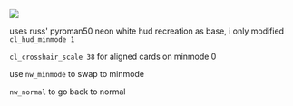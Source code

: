 ![](https://cdn.discordapp.com/attachments/849343975714586721/1282063935842812075/caption.gif?ex=66ddfe95&is=66dcad15&hm=a7a90f823010152ee20ab0f1d90ab5d0356311c74a1fddffce4148bfb0ac2b47&)

uses russ' pyroman50 neon white hud recreation as base, i only modified `cl_hud_minmode 1`

`cl_crosshair_scale 38` for aligned cards on minmode 0

use `nw_minmode` to swap to minmode

`nw_normal` to go back to normal
